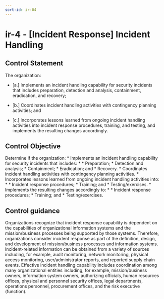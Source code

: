 ```yaml
---
sort-id: ir-04
---
```


# ir-4 - \[Incident Response\] Incident Handling

## Control Statement

The organization:

- \[a.\] Implements an incident handling capability for security incidents that includes preparation, detection and analysis, containment, eradication, and recovery;

- \[b.\] Coordinates incident handling activities with contingency planning activities; and

- \[c.\] Incorporates lessons learned from ongoing incident handling activities into incident response procedures, training, and testing, and implements the resulting changes accordingly.

## Control Objective

Determine if the organization:    * Implements an incident handling capability for security incidents that includes:  *     * Preparation;   * Detection and analysis;   * Containment;   * Eradication; and   * Recovery.    * Coordinates incident handling activities with contingency planning activities.  * Incorporates lessons learned from ongoing incident handling activities into:  *     * Incident response procedures;   * Training; and   * Testing/exercises.    * Implements the resulting changes accordingly to:  *     * Incident response procedures;   * Training; and   * Testing/exercises.    

## Control guidance

Organizations recognize that incident response capability is dependent on the capabilities of organizational information systems and the mission/business processes being supported by those systems. Therefore, organizations consider incident response as part of the definition, design, and development of mission/business processes and information systems. Incident-related information can be obtained from a variety of sources including, for example, audit monitoring, network monitoring, physical access monitoring, user/administrator reports, and reported supply chain events. Effective incident handling capability includes coordination among many organizational entities including, for example, mission/business owners, information system owners, authorizing officials, human resources offices, physical and personnel security offices, legal departments, operations personnel, procurement offices, and the risk executive (function).
